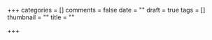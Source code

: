 +++
categories = []
comments = false
date = ""
draft = true
tags = []
thumbnail = ""
title = ""

+++
